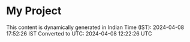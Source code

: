 # My Project

This content is dynamically generated in Indian Time (IST): 2024-04-08 17:52:26 IST
Converted to UTC: 2024-04-08 12:22:26 UTC
